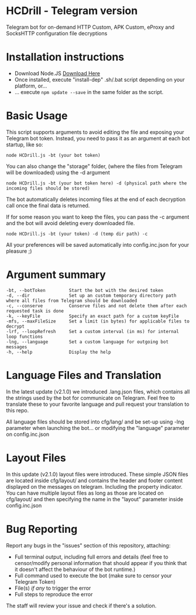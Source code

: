 # HCDrill - Telegram version
Telegram bot for on-demand HTTP Custom, APK Custom, eProxy and SocksHTTP configuration file decryptions

# Installation instructions
- Download Node.JS [Download Here](https://nodejs.org/en/download/ "Node.JS Download")
- Once installed, execute "install-dep" .sh/.bat script depending on your platform, or...
- ... execute `npm update --save` in the same folder as the script.

# Basic Usage
This script supports arguments to avoid editing the file and exposing your Telegram bot token. Instead, you need to pass it as an argument at each bot startup, like so:

`node HCDrill.js -bt (your bot token)`

You can also change the "storage" folder, (where the files from Telegram will be downloaded) using the -d argument

`node HCDrill.js -bt (your bot token here) -d (physical path where the incoming files should be stored)`

The bot automatically deletes incoming files at the end of each decryption call once the final data is returned.

If for some reason you want to keep the files, you can pass the -c argument and the bot will avoid deleting every downloaded file.

`node HCDrill.js -bt (your token) -d (temp dir path) -c`

All your preferences will be saved automatically into config.inc.json for your pleasure ;)

# Argument summary

```
-bt, --botToken         Start the bot with the desired token
-d, --dir               Set up an custom temporary directory path where all files from Telegram should be downloaded
-c, --conserve          Conserve files and not delete them after each requested task is done
-k, --keyFile           Specify an exact path for a custom keyFile
-mfs, --maxFileSize     Set a limit (in bytes) for applicable files to decrypt
-lrf, --loopRefresh     Set a custom interval (in ms) for internal loop functions
-lng, --language        Set a custom language for outgoing bot messages
-h, --help              Display the help
```

# Language Files and Translation
In the latest update (v2.1.0) we introduced .lang.json files, which contains all the strings used by the bot for communicate on Telegram. Feel free to translate these to your favorite language and pull request your translation to this repo.

All language files should be stored into cfg/lang/ and be set-up using -lng parameter when launching the bot... or modifying the "language" parameter on config.inc.json

# Layout Files
In this update (v2.1.0) layout files were introduced. These simple JSON files are located inside cfg/layout/ and contains the header and footer content displayed on the messages on telegram. Including the property indicator. You can have multiple layout files as long as those are located on cfg/layout/ and then specifying the name in the "layout" parameter inside config.inc.json

# Bug Reporting
Report any bugs in the "issues" section of this repository, attaching:
- Full terminal output, including full errors and details (feel free to censor/modify personal information that should appear if you think that it doesn't affect the behaviour of the bot runtime.)
- Full command used to execute the bot (make sure to censor your Telegram Token)
- File(s) *if any* to trigger the error
- Full steps to reproduce the error

The staff will review your issue and check if there's a solution.